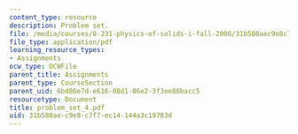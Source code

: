 ```yaml
---
content_type: resource
description: Problem set.
file: /media/courses/8-231-physics-of-solids-i-fall-2006/31b588aec9e8c7f7ec14144a3c19783d_problem_set_4.pdf
file_type: application/pdf
learning_resource_types:
- Assignments
ocw_type: OCWFile
parent_title: Assignments
parent_type: CourseSection
parent_uid: 6bd86e7d-e616-08d1-86e2-3f3ee86bacc5
resourcetype: Document
title: problem_set_4.pdf
uid: 31b588ae-c9e8-c7f7-ec14-144a3c19783d
---
```

